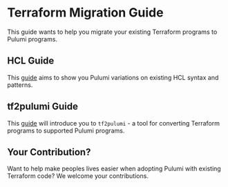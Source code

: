 # Terraform Migration Guide

This guide wants to help you migrate your existing Terraform programs to Pulumi programs.

## HCL Guide

This [guide](./hcl-guide/) aims to show you Pulumi variations on existing HCL syntax and patterns.

## tf2pulumi Guide

This [guide](./tf2-pulumi/) will introduce you to `tf2pulumi` - a tool for converting Terraform programs to supported Pulumi programs.

## Your Contribution?

Want to help make peoples lives easier when adopting Pulumi with existing Terraform code? We welcome your contributions.
